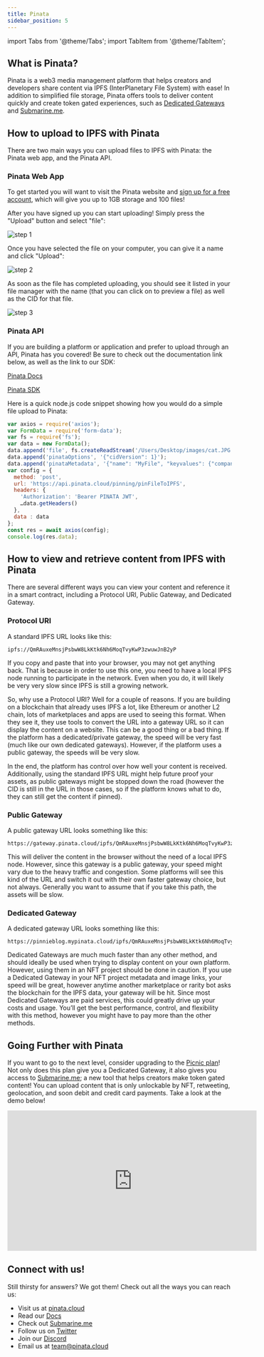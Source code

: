 ```yaml
---
title: Pinata
sidebar_position: 5
---
```


import Tabs from '@theme/Tabs';
import TabItem from '@theme/TabItem';

## What is Pinata?


Pinata is a web3 media management platform that helps creators and developers share content via IPFS (InterPlanetary File System) with ease! In addition to simplified file storage, Pinata offers tools to deliver content quickly and create token gated experiences, such as  [Dedicated Gateways](https://www.pinata.cloud/dedicated-gateways?utm_source=dev-docs&utm_medium=dev-docs&utm_campaign=&utm_content=shardeum)  and [ Submarine.me](http://submarine.me/?utm_source=dev-docs&utm_medium=dev-docs&utm_campaign=&utm_content=shardeum).

## How to upload to IPFS with Pinata


There are two main ways you can upload files to IPFS with Pinata: the Pinata web app, and the Pinata API.

### Pinata Web App


To get started you will want to visit the Pinata website and  [sign up for a free account](https://www.pinata.cloud/pricing?utm_source=dev-docs&utm_medium=dev-docs&utm_campaign=&utm_content=shardeum), which will give you up to 1GB storage and 100 files!

After you have signed up you can start uploading! Simply press the "Upload" button and select "file":

<img src="https://gateway.pinata.cloud/ipfs/QmNWiQyceu4eTQ9NJK7QEGtuYwPZw6UNcuR32x78UoqvpM/1.jpg" alt="step 1" />

Once you have selected the file on your computer, you can give it a name and click "Upload":

<img src="https://gateway.pinata.cloud/ipfs/QmNWiQyceu4eTQ9NJK7QEGtuYwPZw6UNcuR32x78UoqvpM/3.jpg" alt="step 2" />

As soon as the file has completed uploading, you should see it listed in your file manager with the name (that you can click on to preview a file) as well as the CID for that file.

<img src="https://gateway.pinata.cloud/ipfs/QmNWiQyceu4eTQ9NJK7QEGtuYwPZw6UNcuR32x78UoqvpM/4.jpg" alt="step 3" />

### Pinata API


If you are building a platform or application and prefer to upload through an API, Pinata has you covered! Be sure to check out the documentation link below, as well as the link to our SDK:

 [Pinata Docs](https://docs.pinata.cloud/?utm_source=dev-docs&utm_medium=dev-docs&utm_campaign=&utm_content=shardeum)

 [Pinata SDK](https://www.npmjs.com/package/@pinata/sdk)

Here is a quick node.js code snippet showing how you would do a simple file upload to Pinata:


<Tabs>
  <TabItem value="javascript" label="Javascript" default>

```js
var axios = require('axios');
var FormData = require('form-data');
var fs = require('fs');
var data = new FormData();
data.append('file', fs.createReadStream('/Users/Desktop/images/cat.JPG'));
data.append('pinataOptions', '{"cidVersion": 1}');
data.append('pinataMetadata', '{"name": "MyFile", "keyvalues": {"company": "Pinata"}}');
var config = {
  method: 'post',
  url: 'https://api.pinata.cloud/pinning/pinFileToIPFS',
  headers: {
    'Authorization': 'Bearer PINATA JWT',
    …data.getHeaders()
  },
  data : data
};
const res = await axios(config);
console.log(res.data);
```

  </TabItem>
</Tabs>

## How to view and retrieve content from IPFS with Pinata


There are several different ways you can view your content and reference it in a smart contract, including a Protocol URI, Public Gateway, and Dedicated Gateway.

### Protocol URI


A standard IPFS URL looks like this:

    ipfs://QmRAuxeMnsjPsbwW8LkKtk6Nh6MoqTvyKwP3zwuwJnB2yP

If you copy and paste that into your browser, you may not get anything back. That is because in order to use this one, you need to have a local IPFS node running to participate in the network. Even when you do, it will likely be very very slow since IPFS is still a growing network.

So, why use a Protocol URI? Well for a couple of reasons. If you are building on a blockchain that already uses IPFS a lot, like Ethereum or another L2 chain, lots of marketplaces and apps are used to seeing this format. When they see it, they use tools to convert the URL into a gateway URL so it can display the content on a website. This can be a good thing or a bad thing. If the platform has a dedicated/private gateway, the speed will be very fast (much like our own dedicated gateways). However, if the platform uses a public gateway, the speeds will be very slow.

In the end, the platform has control over how well your content is received. Additionally, using the standard IPFS URL might help future proof your assets, as public gateways might be stopped down the road (however the CID is still in the URL in those cases, so if the platform knows what to do, they can still get the content if pinned).

### Public Gateway


A public gateway URL looks something like this:

    https://gateway.pinata.cloud/ipfs/QmRAuxeMnsjPsbwW8LkKtk6Nh6MoqTvyKwP3zwuwJnB2yP

This will deliver the content in the browser without the need of a local IPFS node. However, since this gateway is a public gateway, your speed might vary due to the heavy traffic and congestion. Some platforms will see this kind of the URL and switch it out with their own faster gateway choice, but not always. Generally you want to assume that if you take this path, the assets will be slow.

### Dedicated Gateway


A dedicated gateway URL looks something like this:

    https://pinnieblog.mypinata.cloud/ipfs/QmRAuxeMnsjPsbwW8LkKtk6Nh6MoqTvyKwP3zwuwJnB2yP

Dedicated Gateways are much much faster than any other method, and should ideally be used when trying to display content on your own platform. However, using them in an NFT project should be done in caution. If you use a Dedicated Gateway in your NFT project metadata and image links, your speed will be great, however anytime another marketplace or rarity bot asks the blockchain for the IPFS data, your gateway will be hit. Since most Dedicated Gateways are paid services, this could greatly drive up your costs and usage. You’ll get the best performance, control, and flexibility with this method, however you might have to pay more than the other methods.

## Going Further with Pinata


If you want to go to the next level, consider upgrading to the [Picnic plan](https://pinata.cloud/pricing)! Not only does this plan give you a Dedicated Gateway, it also gives you access to [Submarine.me](https://submarine.me); a new tool that helps creators make token gated content! You can upload content that is only unlockable by NFT, retweeting, geolocation, and soon debit and credit card payments. Take a look at the demo below!

<iframe width="560" height="315" src="https://www.youtube.com/embed/YhT4Xqn1tYI" title="YouTube video player" frameborder="0" allow="accelerometer; autoplay; clipboard-write; encrypted-media; gyroscope; picture-in-picture" allowfullscreen></iframe>


## Connect with us!


Still thirsty for answers? We got them! Check out all the ways you can reach us:

* Visit us at [pinata.cloud](https://pinata.cloud/?utm_source=dev-docs&utm_medium=dev-docs&utm_campaign=&utm_content=shardeum)
* Read our [Docs](https://docs.pinata.cloud/?utm_source=dev-docs&utm_medium=dev-docs&utm_campaign=&utm_content=shardeum)
* Check out [Submarine.me](https://submarine.me)
* Follow us on [Twitter](https://twitter.com/pinatacloud)
* Join our [Discord](https://discord.gg/pinata)
* Email us at team@pinata.cloud
